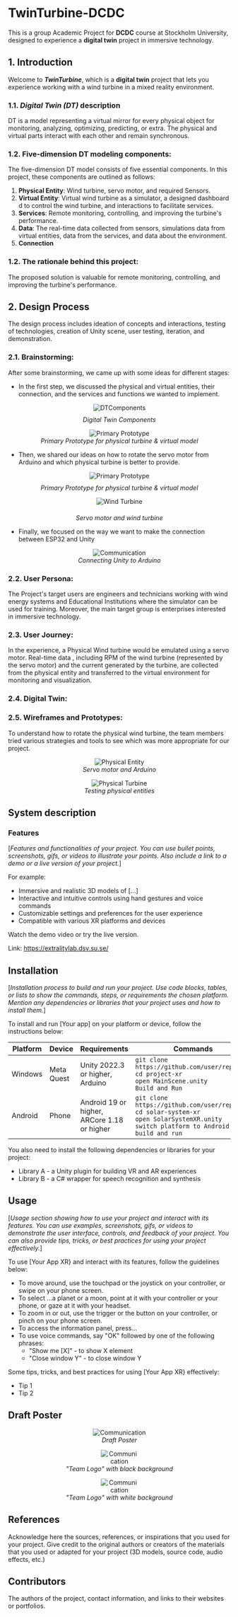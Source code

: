 # TwinTurbine-DCDC
This is a group Academic Project for **DCDC** course at Stockholm University, designed to experience a **digital twin** project in immersive technology.
<!--![{Your App XR} logo](./docs/example-image.jpg)-->

<!--information/ **MarkDown** reference is available here: <https://www.markdownguide.org/basic-syntax/>_-->

## 1. Introduction

Welcome to **_TwinTurbine_**, which is a **digital twin** project that lets you experience working with a wind turbine in a mixed reality environment.

### 1.1. **_Digital Twin (DT)_ description**
DT is a model representing a virtual mirror for every physical object for monitoring, analyzing, optimizing, predicting, or extra. The physical and virtual parts interact with each other and remain synchronous.
  
### 1.2. Five-dimension DT modeling components: 
The five-dimension DT model consists of five essential components. In this project, these components are outlined as follows:  
  1. **Physical Entity**: Wind turbine, servo motor, and required Sensors.
  2. **Virtual Entity**: Virtual wind turbine as a simulator, a designed dashboard d to control the wind turbine, and interactions to facilitate services.
  3. **Services**: Remote monitoring, controlling, and improving the turbine's performance.
  4. **Data**: The real-time data collected from sensors,  simulations data from virtual entities, data from the services, and data about the environment.
  5. **Connection**
 
### 1.2. The rationale behind this project:
The proposed solution is valuable for remote monitoring, controlling, and improving the turbine's performance.

## 2. Design Process

<!--Evidence on the general overview of how you planned, designed, and developed your project, including the goals, challenges, and solutions._]-->
The design process includes ideation of concepts and interactions, testing of technologies, creation of Unity scene, user testing, iteration, and demonstration. 

### 2.1. Brainstorming:
After some brainstorming, we came up with some ideas for different stages:

- In the first step, we discussed the physical and virtual entities, their connection, and the services and functions we wanted to implement.

<figure style="text-align:center">
    <img src="https://github.com/Mukheem/TwinTurbine/assets/145973209/03e1ef34-4b37-421a-b54a-28db34e8059b" alt="DTComponents" style="max-width:100%;" height="auto">
    <figcaption style="padding-top: 10px;"><i>Digital Twin Components</i></figcaption>
</figure>


<figure style="text-align:center">
    <img src="https://github.com/Mukheem/TwinTurbine/assets/145973209/7ca62bda-072b-40ea-a0ed-361c86724b81" alt="Primary Prototype" style="max-width:100%;" height="auto">
    <figcaption><i>Primary Prototype for physical turbine & virtual model</i></figcaption>
</figure>

- Then, we shared our ideas on how to rotate the servo motor from Arduino and which physical turbine is better to provide.
<figure style="text-align:center">
    <img src="https://github.com/Mukheem/TwinTurbine/assets/145973209/7ca62bda-072b-40ea-a0ed-361c86724b81" alt="Primary Prototype" style="max-width:100%;" height="auto">
    <figcaption style="margin-top: 10px;"><i>Primary Prototype for physical turbine & virtual model</i></figcaption>
</figure>

<figure style="text-align:center">
    <img src="https://github.com/Mukheem/TwinTurbine/assets/145973209/c1b97fd4-f495-4e54-8c17-a1d949cca986" alt="Wind Turbine" style="max-width:100%;" height="auto">
    <figcaption style="padding-top: 10px; margin-top: 10px;"><i>Servo motor and wind turbine</i></figcaption>
</figure>


- Finally, we focused on the way we want to make the connection between ESP32 and Unity
<figure style="text-align:center">
    <img src="https://github.com/Mukheem/TwinTurbine/assets/145973209/d910c49e-2518-4181-8831-0987415b2977" alt="Communication" style="max-width:100%;" height="auto">
    <figcaption><i>Connecting Unity to Arduino</i></figcaption>
</figure>


### 2.2. User Persona:
The Project's target users are engineers and technicians working with wind energy systems and Educational Institutions where the simulator can be used for training. Moreover, the main target group is enterprises interested in immersive technology.

### 2.3. User Journey:
<!--A visualization of how your user interacts with your project, from the initial trigger to the final outcome, and what emotions they experience along the way.-->
In the experience, a Physical Wind turbine would be emulated using a servo motor. Real-time data , including RPM of the wind turbine (represented by the servo motor) and the current generated by the turbine, are collected from the physical entity and transferred to the virtual environment for monitoring and visualization.

### 2.4. Digital Twin:


### 2.5. Wireframes and Prototypes:
<!-- A collection of sketches, mockups, or prototypes that show the layout, structure, and functionality of your project, and how you tested and iterated on them.-->
To understand how to rotate the physical wind turbine, the team members tried various strategies and tools to see which was more appropriate for our project.

<figure style="text-align:center">
    <img src="[https://github.com/Mukheem/TwinTurbine/assets/145973209/c1b97fd4-f495-4e54-8c17-a1d949cca986](https://github.com/Mukheem/TwinTurbine/assets/145973209/993ecd59-3dfb-4449-86f3-30509c640749)" alt="Physical Entity" style="max-width:100%;" height="auto">
    <figcaption><i>Servo motor and Arduino</i></figcaption>
</figure>


<figure style="text-align:center">
    <img src="https://github.com/Mukheem/TwinTurbine/assets/145973209/c1b97fd4-f495-4e54-8c17-a1d949cca986" alt="Physical Turbine" style="max-width:100%;" height="auto">
    <figcaption><i>Testing physical entities</i></figcaption>
</figure>


## System description

### Features

[_Features and functionalities of your project. You can use bullet points, screenshots, gifs, or videos to illustrate your points. Also include a link to a demo or a live version of your project._]

For example:

- Immersive and realistic 3D models of [...]
- Interactive and intuitive controls using hand gestures and voice commands
- Customizable settings and preferences for the user experience
- Compatible with various XR platforms and devices

Watch the demo video or try the live version.

Link: <https://extralitylab.dsv.su.se/>

## Installation

[_Installation process to build and run your project. Use code blocks, tables, or lists to show the commands, steps, or requirements the chosen platform. Mention any dependencies or libraries that your project uses and how to install them._]

To install and run [Your app] on your platform or device, follow the instructions below:

| Platform | Device | Requirements | Commands |
| -------- | ------ | ------------ | -------- |
| Windows  | Meta Quest   | Unity 2022.3 or higher, Arduino | `git clone https://github.com/user/repo.git`<br>`cd project-xr`<br>`open MainScene.unity`<br>`Build and Run` |
| Android  | Phone  | Android 19 or higher, ARCore 1.18 or higher | `git clone https://github.com/user/repo.git`<br>`cd solar-system-xr`<br>`open SolarSystemXR.unity`<br>`switch platform to Android`<br>`build and run` |

You also need to install the following dependencies or libraries for your project:

- Library A - a Unity plugin for building VR and AR experiences
- Library B - a C# wrapper for speech recognition and synthesis

## Usage

[_Usage section showing how to use your project and interact with its features. You can use examples, screenshots, gifs, or videos to demonstrate the user interface, controls, and feedback of your project. You can also provide tips, tricks, or best practices for using your project effectively._]

To use [Your App XR} and interact with its features, follow the guidelines below:

- To move around, use the touchpad or the joystick on your controller, or swipe on your phone screen.
- To select ...a planet or a moon, point at it with your controller or your phone, or gaze at it with your headset.
- To zoom in or out, use the trigger or the button on your controller, or pinch on your phone screen.
- To access the information panel, press...
- To use voice commands, say "OK" followed by one of the following phrases:
  - "Show me [X]" - to show X element
  - "Close window Y" - to close window Y
  
Some tips, tricks, and best practices for using [Your App XR} effectively:

- Tip 1
- Tip 2

## Draft Poster
<figure style="text-align:center">
    <img src="https://github.com/dalarna2022/TwinTurbine/blob/main/Portfolio%26Poster/Draft%20poster.jpeg" alt="Communication" style="max-width:100%;" height="auto">
    <figcaption><i>Draft Poster</i></figcaption>
</figure>

<figure style="text-align:center">
    <img src="https://github.com/dalarna2022/TwinTurbine/blob/main/Portfolio%26Poster/BBgTeamLogo.jpeg" alt="Communication" style="max-width:20%;" height="auto">
    <figcaption><i>"Team Logo" with black background</i></figcaption>
</figure>

<figure style="text-align:center">
    <img src="https://github.com/dalarna2022/TwinTurbine/blob/main/Portfolio%26Poster/WBgTeamLogo.jpeg" alt="Communication" style="max-width:20%;" height="auto">
    <figcaption><i>"Team Logo" with white background</i></figcaption>
</figure>

## References

Acknowledge here the sources, references, or inspirations that you used for your project. Give credit to the original authors or creators of the materials that you used or adapted for your project (3D models, source code, audio effects, etc.)

## Contributors

The authors of the project, contact information, and links to their websites or portfolios.
